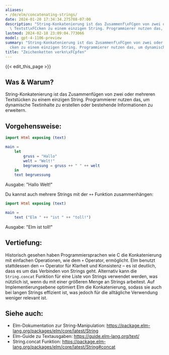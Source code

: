 ```yaml
---
aliases:
- /de/elm/concatenating-strings/
date: 2024-01-20 17:34:34.275788-07:00
description: "String-Konkatenierung ist das Zusammenf\xFCgen von zwei oder mehreren\
  \ Textst\xFCcken zu einem einzigen String. Programmierer nutzen das, um dynamische\u2026"
lastmod: 2024-02-18 23:09:04.773066
model: gpt-4-1106-preview
summary: "String-Konkatenierung ist das Zusammenf\xFCgen von zwei oder mehreren Textst\xFC\
  cken zu einem einzigen String. Programmierer nutzen das, um dynamische\u2026"
title: "Zeichenketten verkn\xFCpfen"
---
```


{{< edit_this_page >}}

## Was & Warum?
String-Konkatenierung ist das Zusammenfügen von zwei oder mehreren Textstücken zu einem einzigen String. Programmierer nutzen das, um dynamische Textinhalte zu erstellen oder bestehende Informationen zu erweitern.

## Vorgehensweise:
```Elm
import Html exposing (text)

main =
    let
        gruss = "Hallo"
        welt = "Welt!"
        begruessung = gruss ++ " " ++ welt
    in
    text begruessung
```

Ausgabe: "Hallo Welt!"

Du kannst auch mehrere Strings mit der `++` Funktion zusammenhängen:

```Elm
import Html exposing (text)

main =
    text ("Elm " ++ "ist " ++ "toll!")
```

Ausgabe: "Elm ist toll!"

## Vertiefung:
Historisch gesehen haben Programmiersprachen wie C die Konkatenierung mit einfachen Operationen, wie dem `+` Operator, ermöglicht. Elm benutzt stattdessen den `++` Operator für Klarheit und Konsistenz – es ist deutlich, dass es um das Verbinden von Strings geht. Alternativ kann die `String.concat` Funktion für eine Liste von Strings verwendet werden, was nützlich ist, wenn du mit einer größeren Menge an Strings arbeitest. Auf Implementierungsebene optimiert Elm die Konkatenierung, sodass sie auch bei langen Strings effizient ist, was jedoch für die alltägliche Verwendung weniger relevant ist.

## Siehe auch:
- Elm-Dokumentation zur String-Manipulation: https://package.elm-lang.org/packages/elm/core/latest/String
- Elm-Guide zu Textausgaben: https://guide.elm-lang.org/text/
- String.concat Funktion: https://package.elm-lang.org/packages/elm/core/latest/String#concat
